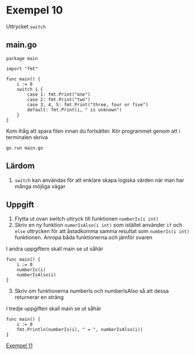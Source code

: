 # Exempel 10

Uttrycket `switch`

## main.go

    package main

	import "fmt"

	func main() {
	    i := 0
	    switch i {
            case 1: fmt.Print("one")
            case 2: fmt.Print("two")
            case 3, 4, 5: fmt.Print("three, four or five")
            default: fmt.Print(i, " is unknown")
	    }
	}

Kom ihåg att spara filen innan du fortsätter. Kör programmet genom att i terminalen skriva

	go run main.go

## Lärdom

1. `switch` kan användas för att enklare skapa logiska värden när man har många möjliga vägar

## Uppgift

1. Flytta ut ovan switch uttryck till funktionen `numberIs(i int)`
2. Skriv en ny funktion `numerIsAlso(i int)` som istället använder `if` och `else` uttrycken för att åstadkomma samma resultat som `numberIs(i int)` funktionen. Anropa båda funktionerna och jämför svaren

I andra uppgiftern skall main se ut såhär

	func main() {
	    i := 0
	    numberIs(i)
	    numberIsAlso(i)
	}

3. Skriv om funktionerna numberIs och numberIsAlso så att dessa returnerar en sträng

I tredje uppgiften skall main se ut såhär

	func main() {
	    i := 0
	    fmt.Println(numberIs(i), " = ", numberIsAlso(i))
	}

[Exempel 11](../exempel11/README.md#exempel-11)
